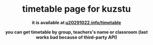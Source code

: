 <h1 align="center">timetable page for kuzstu</h1>

<b>
  <p align="center">it is available at <a href="https://u20291022.info/timetable">u20291022.info/timetable</a></p>
  <p align="center">you can get timetable by group, teachers's name or classroom (last works bad because of third-party API)</p>
</b>